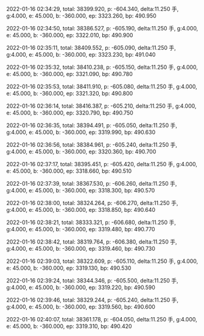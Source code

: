 2022-01-16 02:34:29, total: 38399.920, p: -604.340, delta:11.250 手, g:4.000, e: 45.000, b: -360.000, ep: 3323.260, bp: 490.950

2022-01-16 02:34:50, total: 38386.527, p: -605.190, delta:11.250 手, g:4.000, e: 45.000, b: -360.000, ep: 3322.010, bp: 490.900

2022-01-16 02:35:11, total: 38409.552, p: -605.090, delta:11.250 手, g:4.000, e: 45.000, b: -360.000, ep: 3323.230, bp: 491.040

2022-01-16 02:35:32, total: 38410.238, p: -605.150, delta:11.250 手, g:4.000, e: 45.000, b: -360.000, ep: 3321.090, bp: 490.780

2022-01-16 02:35:53, total: 38411.910, p: -605.080, delta:11.250 手, g:4.000, e: 45.000, b: -360.000, ep: 3321.320, bp: 490.800

2022-01-16 02:36:14, total: 38416.387, p: -605.210, delta:11.250 手, g:4.000, e: 45.000, b: -360.000, ep: 3320.790, bp: 490.750

2022-01-16 02:36:35, total: 38394.491, p: -605.050, delta:11.250 手, g:4.000, e: 45.000, b: -360.000, ep: 3319.990, bp: 490.630

2022-01-16 02:36:56, total: 38384.961, p: -605.240, delta:11.250 手, g:4.000, e: 45.000, b: -360.000, ep: 3320.360, bp: 490.700

2022-01-16 02:37:17, total: 38395.451, p: -605.420, delta:11.250 手, g:4.000, e: 45.000, b: -360.000, ep: 3318.660, bp: 490.510

2022-01-16 02:37:39, total: 38367.530, p: -606.260, delta:11.250 手, g:4.000, e: 45.000, b: -360.000, ep: 3318.300, bp: 490.570

2022-01-16 02:38:00, total: 38324.264, p: -606.270, delta:11.250 手, g:4.000, e: 45.000, b: -360.000, ep: 3318.850, bp: 490.640

2022-01-16 02:38:21, total: 38333.321, p: -606.680, delta:11.250 手, g:4.000, e: 45.000, b: -360.000, ep: 3319.480, bp: 490.770

2022-01-16 02:38:42, total: 38319.764, p: -606.380, delta:11.250 手, g:4.000, e: 45.000, b: -360.000, ep: 3319.460, bp: 490.730

2022-01-16 02:39:03, total: 38322.609, p: -605.110, delta:11.250 手, g:4.000, e: 45.000, b: -360.000, ep: 3319.130, bp: 490.530

2022-01-16 02:39:24, total: 38344.346, p: -605.500, delta:11.250 手, g:4.000, e: 45.000, b: -360.000, ep: 3319.220, bp: 490.590

2022-01-16 02:39:46, total: 38329.244, p: -605.240, delta:11.250 手, g:4.000, e: 45.000, b: -360.000, ep: 3319.560, bp: 490.600

2022-01-16 02:40:07, total: 38361.178, p: -604.050, delta:11.250 手, g:4.000, e: 45.000, b: -360.000, ep: 3319.310, bp: 490.420